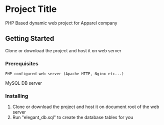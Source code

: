 # Project Title

PHP Based dynamic web project for Apparel company

## Getting Started

Clone or download the project and host it on web server

### Prerequisites

```
PHP configured web server (Apache HTTP, Nginx etc...)
```
MySQL DB server


### Installing

1. Clone or download the project and host it on document root of the web server
2. Run "elegant_db.sql" to create the database tables for you

